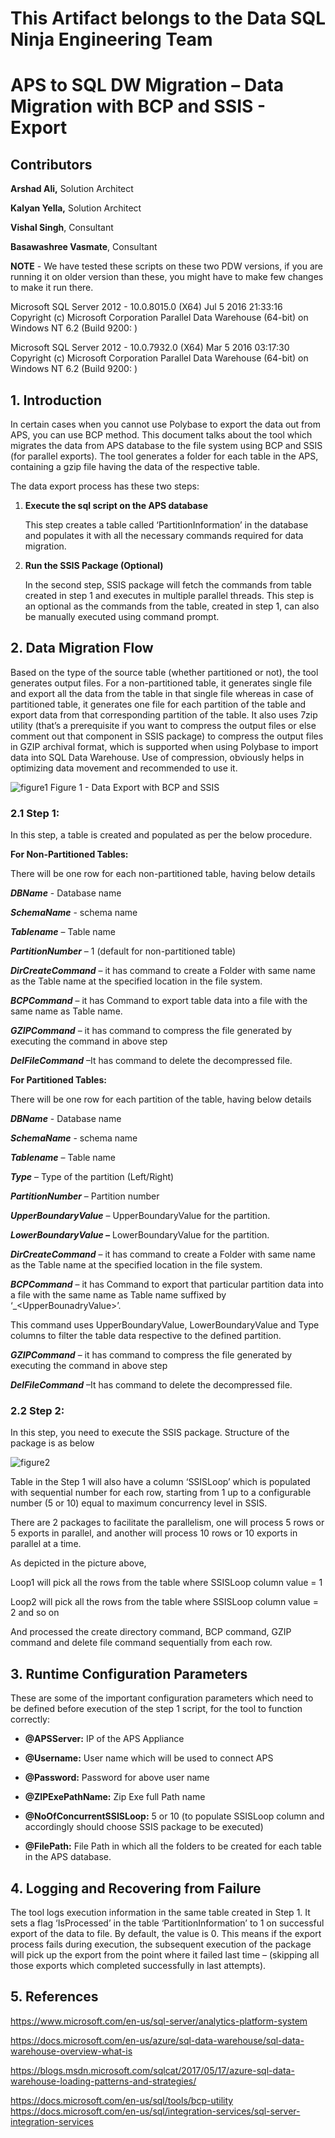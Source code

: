 # This Artifact belongs to the Data SQL Ninja Engineering Team
# APS to SQL DW Migration – Data Migration with BCP and SSIS - Export

## Contributors

**Arshad Ali,** Solution Architect

**Kalyan Yella,** Solution Architect

**Vishal Singh**, Consultant

**Basawashree Vasmate**, Consultant

**NOTE** - We have tested these scripts on these two PDW versions, if you are running it on older version than these, you might have to make few changes to make it run there.

Microsoft SQL Server 2012 - 10.0.8015.0 (X64) Jul 5 2016 21:33:16 Copyright (c) Microsoft Corporation Parallel Data Warehouse (64-bit) on Windows NT 6.2 <X64> (Build 9200: )

Microsoft SQL Server 2012 - 10.0.7932.0 (X64) Mar 5 2016 03:17:30 Copyright (c) Microsoft Corporation Parallel Data Warehouse (64-bit) on Windows NT 6.2 <X64> (Build 9200: )

## 1. Introduction
In certain cases when you cannot use Polybase to export the data out from APS, you
can use BCP method. This document talks about the tool which migrates
the data from APS database to the file system using BCP and SSIS (for
parallel exports). The tool generates a folder for each table in the
APS, containing a gzip file having the data of the respective table.

The data export process has these two steps:

1.  **Execute the sql script on the APS database**

    This step creates a table called ‘PartitionInformation’ in the
    database and populates it with all the necessary commands required
    for data migration.

2.  **Run the SSIS Package (Optional)**

    In the second step, SSIS package will fetch the commands from table
    created in step 1 and executes in multiple parallel threads. This
    step is an optional as the commands from the table, created in step
    1, can also be manually executed using command prompt.

<!-- -->

## 2. Data Migration Flow

Based on the type of the source table (whether partitioned or not), the
tool generates output files. For a non-partitioned table, it generates
single file and export all the data from the table in that single file
whereas in case of partitioned table, it generates one file for each
partition of the table and export data from that corresponding partition
of the table. It also uses 7zip utility (that’s a prerequisite if you
want to compress the output files or else comment out that component in
SSIS package) to compress the output files in GZIP archival format,
which is supported when using Polybase to import data into SQL Data
Warehouse. Use of compression, obviously helps in optimizing data
movement and recommended to use it.

![figure1](https://user-images.githubusercontent.com/25438079/27756503-fc75361e-5dac-11e7-9588-8d44be946fce.png)
Figure 1 - Data Export with BCP and SSIS

### 2.1 Step 1:

In this step, a table is created and populated as per the below
procedure.

**For Non-Partitioned Tables:**

There will be one row for each non-partitioned table, having below
details

***DBName*** - Database name

***SchemaName*** - schema name

***Tablename*** – Table name

***PartitionNumber*** – 1 (default for non-partitioned table)

***DirCreateCommand*** – it has command to create a Folder with same
name as the Table name at the specified location in the file system.

***BCPCommand*** – it has Command to export table data into a file with
the same name as Table name.

***GZIPCommand*** – it has command to compress the file generated by
executing the command in above step

***DelFileCommand*** –It has command to delete the decompressed file.

**For Partitioned Tables:**

There will be one row for each partition of the table, having below
details

***DBName*** - Database name

***SchemaName*** - schema name

***Tablename*** – Table name

***Type*** – Type of the partition (Left/Right)

***PartitionNumber*** – Partition number

***UpperBoundaryValue*** – UpperBoundaryValue for the partition.

***LowerBoundaryValue –*** LowerBoundaryValue for the partition.

***DirCreateCommand*** – it has command to create a Folder with same
name as the Table name at the specified location in the file system.

***BCPCommand*** – it has Command to export that particular partition
data into a file with the same name as Table name suffixed by
‘\_&lt;UpperBounadryValue&gt;’.

This command uses UpperBoundaryValue, LowerBoundaryValue and Type
columns to filter the table data respective to the defined partition.

***GZIPCommand*** – it has command to compress the file generated by
executing the command in above step

***DelFileCommand*** –It has command to delete the decompressed file.

### 2.2 Step 2:

In this step, you need to execute the SSIS package. Structure of the
package is as below

![figure2](https://user-images.githubusercontent.com/25438079/27756514-10a921cc-5dad-11e7-8c1f-fc7db5e713c6.png)

Table in the Step 1 will also have a column ‘SSISLoop’ which is
populated with sequential number for each row, starting from 1 up to a
configurable number (5 or 10) equal to maximum concurrency level in
SSIS.

There are 2 packages to facilitate the parallelism, one will process 5
rows or 5 exports in parallel, and another will process 10 rows or 10
exports in parallel at a time.

As depicted in the picture above,

Loop1 will pick all the rows from the table where SSISLoop column value
= 1

Loop2 will pick all the rows from the table where SSISLoop column value
= 2 and so on

And processed the create directory command, BCP command, GZIP command
and delete file command sequentially from each row.

## 3. Runtime Configuration Parameters

These are some of the important configuration parameters which need to
be defined before execution of the step 1 script, for the tool to
function correctly:

-   **@APSServer:** IP of the APS Appliance

-   **@Username:** User name which will be used to connect APS

-   **@Password:** Password for above user name

-   **@ZIPExePathName:** Zip Exe full Path name

-   **@NoOfConcurrentSSISLoop:** 5 or 10 (to populate SSISLoop column
    and accordingly should choose SSIS package to be executed)

-   **@FilePath:** File Path in which all the folders to be created for
    each table in the APS database.

## 4. Logging and Recovering from Failure

The tool logs execution information in the same table created in Step 1.
It sets a flag ‘IsProcessed’ in the table ‘PartitionInformation’ to 1 on
successful export of the data to file. By default, the value is 0. This
means if the export process fails during execution, the subsequent
execution of the package will pick up the export from the point where it
failed last time – (skipping all those exports which completed
successfully in last attempts).

## 5. References

<https://www.microsoft.com/en-us/sql-server/analytics-platform-system>

<https://docs.microsoft.com/en-us/azure/sql-data-warehouse/sql-data-warehouse-overview-what-is>

<https://blogs.msdn.microsoft.com/sqlcat/2017/05/17/azure-sql-data-warehouse-loading-patterns-and-strategies/>

<https://docs.microsoft.com/en-us/sql/tools/bcp-utility>
<https://docs.microsoft.com/en-us/sql/integration-services/sql-server-integration-services>
